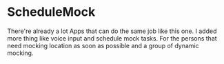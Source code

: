 ScheduleMock
============
There're already a lot Apps that can do the same job like this one. I added more thing like voice input and schedule mock tasks. For the persons that need mocking location as soon as possible and a group of dynamic mocking.
